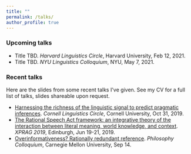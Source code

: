 ```yaml
---
title: ""
permalink: /talks/
author_profile: true
---
```


### Upcoming talks

- Title TBD. *Harvard Linguistics Circle*, Harvard University, Feb 12, 2021.
- Title TBD. *NYU Linguistics Colloquium*, NYU, May 7, 2021.

### Recent talks

Here are the slides from some recent talks I've given. See my CV for a full list of talks, slides shareable upon request.

- [Harnessing the richness of the linguistic signal to predict pragmatic inferences](https://thegricean.github.io/files/talks/2019_harnessing-signal.pdf). *Cornell Linguistics Circle*, Cornell University, Oct 31, 2019.
- [The Rational Speech Act framework: an integrative theory of the interaction between literal meaning, world knowledge, and context](https://thegricean.github.io/files/talks/2019_rsa_for_xprag.pdf). *XPRAG 2019*, Edinburgh, Jun 19-21, 2019.
- [Overinformativeness? Rationally redundant reference](https://thegricean.github.io/files/talks/2017_overinformativeness.pdf). *Philosophy Colloquium*, Carnegie Mellon University, Sep 14.